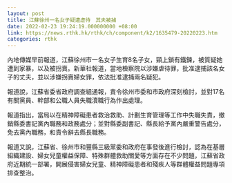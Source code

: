 ```yaml
---
layout: post
title: 江蘇徐州一名女子疑遭虐待　其夫被捕
date: 2022-02-23 19:24:19.000000000 +08:00
link: https://news.rthk.hk/rthk/ch/component/k2/1635479-20220223.htm
categories: rthk
---
```


內地傳媒早前報道，江蘇徐州市一名女子生育8名子女，頸上鎖有鐵鍊，被質疑她遭到家暴，以及被拐賣。新華社報道，當地檢察院以涉嫌虐待罪，批准逮捕該名女子的丈夫，並以涉嫌拐賣婦女罪，依法批准逮捕兩名疑犯。

報道說，江蘇省委省政府調查組通報，責令徐州市委和市政府深刻檢討，並對17名有關黨員、幹部和公職人員失職瀆職行為作出處理。

報道指出，當局以在精神障礙患者救治救助、計劃生育管理等工作中失職失責，撤銷縣委書記黨內職務和政務處分；並對縣委副書記、縣長給予黨內嚴重警告處分，免去黨內職務，和責令辭去縣長職務。

報道又說，江蘇省、徐州市和豐縣三級黨委和政府在事發後進行檢討，認為在基層組織建設、婦女兒童權益保障、特殊群體救助關愛等方面存在不少問題，江蘇省政府近期統一部署，開展侵害婦女兒童、精神障礙患者和殘疾人等群體權益問題專項排查整治。
